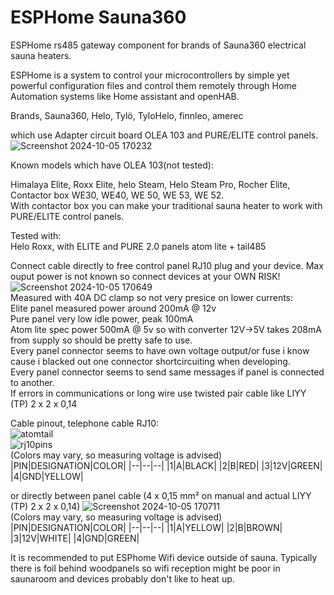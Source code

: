 
# ESPHome Sauna360

ESPHome rs485 gateway component for brands of Sauna360 electrical sauna heaters.  

ESPHome is a system to control your microcontrollers by simple yet powerful configuration files and control them remotely through Home Automation systems like Home assistant and openHAB.  

Brands, Sauna360, Helo, Tylö, TyloHelo, finnleo, amerec  

which use Adapter circuit board OLEA 103 and PURE/ELITE control panels.  
![Screenshot 2024-10-05 170232](https://github.com/user-attachments/assets/ef990b1d-3291-422f-9d9e-5d07e3631fae)


Known models which have OLEA 103(not tested):  

Himalaya Elite, Roxx Elite, helo Steam, Helo Steam Pro, Rocher Elite, Contactor box WE30, WE40, WE 50, WE 53, WE 52.  
With contactor box you can make your traditional sauna heater to work with PURE/ELITE control panels.


Tested with:  
Helo Roxx, with ELITE and PURE 2.0 panels
atom lite + tail485  

Connect cable directly to free control panel RJ10 plug and your device. Max ouput power is not known so connect devices at your OWN RISK!  
![Screenshot 2024-10-05 170649](https://github.com/user-attachments/assets/1033c7dd-9285-4b00-a9e4-8e67a3d91566)  
Measured with 40A DC clamp so not very presice on lower currents:  
Elite panel measured power around 200mA @ 12v  
Pure panel very low idle power, peak 100mA  
Atom lite spec power 500mA @ 5v so with converter 12V->5V takes 208mA from supply so should be pretty safe to use.   
Every panel connector seems to have own voltage output/or fuse i know cause i blacked out one connector shortcircuiting when developing.  
Every panel connector seems to send same messages if panel is connected to another.  
If errors in communications or long wire use twisted pair cable like LIYY (TP) 2 x 2 x 0,14   

Cable pinout, telephone cable RJ10:  
![atomtail](https://github.com/user-attachments/assets/3376d275-32a4-4ce1-be8a-635d06be098f)  
![rj10pins](https://github.com/user-attachments/assets/e0e3bc6f-94d8-4074-9381-20c301f4cd1e)  
(Colors may vary, so measuring voltage is advised)  
|PIN|DESIGNATION|COLOR|
|--|--|--|
|1|A|BLACK|
|2|B|RED|
|3|12V|GREEN|
|4|GND|YELLOW|


or directly between panel cable (4 x 0,15 mm² on manual and actual LIYY (TP) 2 x 2 x 0,14)
![Screenshot 2024-10-05 170711](https://github.com/user-attachments/assets/668430a8-a657-47a2-b79a-1f6c7468b21d)  
(Colors may vary, so measuring voltage is advised)  
|PIN|DESIGNATION|COLOR|
|--|--|--|
|1|A|YELLOW|
|2|B|BROWN|
|3|12V|WHITE|
|4|GND|GREEN|

It is recommended to put ESPhome Wifi device outside of sauna. Typically there is foil behind woodpanels so wifi reception might be poor in saunaroom and devices probably don't like to heat up.

